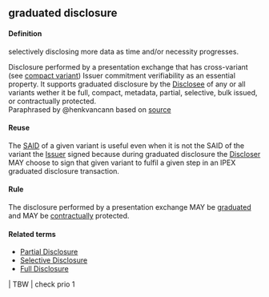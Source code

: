 ## graduated disclosure

<h4>Definition</h4><p>selectively disclosing more data as time and/or necessity progresses.</p><p>Disclosure performed by a presentation exchange that has cross-variant (see <a href="compact-variant">compact variant</a>) Issuer commitment verifiability as an essential property. It supports graduated disclosure by the <a href="disclosee">Disclosee</a> of any or all variants wether it be full, compact, metadata, partial, selective, bulk issued, or contractually protected.<br>Paraphrased by @henkvancann based on <a href="https://github.com/WebOfTrust/ietf-ipex/blob/main/draft-ssmith-ipex.md#discussion">source</a></p><h4>Reuse</h4><p>The <a href="SAID">SAID</a> of a given variant is useful even when it is not the SAID of the variant the <a href="issuer">Issuer</a> signed because during graduated disclosure the <a href="discloser">Discloser</a> MAY choose to sign that given variant to fulfil a given step in an IPEX graduated disclosure transaction. </p><h4>Rule</h4><p>The disclosure performed by a presentation exchange MAY be <a href="graduated-disclosure">graduated</a> and MAY be <a href="contractually-protected-disclosure">contractually</a> protected.</p><h4>Related terms</h4><ul><li><a href="https://github.com/trustoverip/acdc/wiki/partial-disclosure">Partial Disclosure</a></li><li><a href="https://github.com/trustoverip/acdc/wiki/selective-disclosure">Selective Disclosure</a></li><li><a href="https://github.com/trustoverip/acdc/wiki/full-disclosure">Full Disclosure</a></li></ul><p>| TBW  | check prio 1</p>

